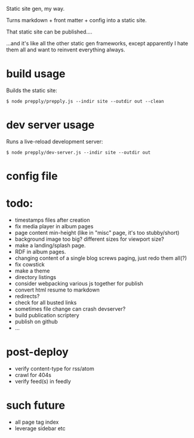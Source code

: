 Static site gen, my way.

Turns markdown + front matter + config into a static site.

That static site can be published....

...and it's like all the other static gen frameworks, except apparently I hate them all
and want to reinvent everything always.

# build usage

Builds the static site:

```
$ node prepply/prepply.js --indir site --outdir out --clean
```

# dev server usage

Runs a live-reload development server:

```
$ node prepply/dev-server.js --indir site --outdir out
```

# config file


# todo:

* timestamps files after creation
* fix media player in album pages
* page content min-height (like in "misc" page, it's too stubby/short)
* background image too big?  different sizes for viewport size?
* make a landing/splash page.
* RDF in album pages.
* changing content of a single blog screws paging, just redo them all(?)
* fix cowstick
* make a theme
* directory listings
* consider webpacking various js together for publish
* convert html resume to markdown
* redirects?
* check for all busted links
* sometimes file change can crash devserver?
* build publication scriptery
* publish on github
* ...

# post-deploy

* verify content-type for rss/atom
* crawl for 404s
* verify feed(s) in feedly

# such future

* all page tag index
* leverage sidebar etc
